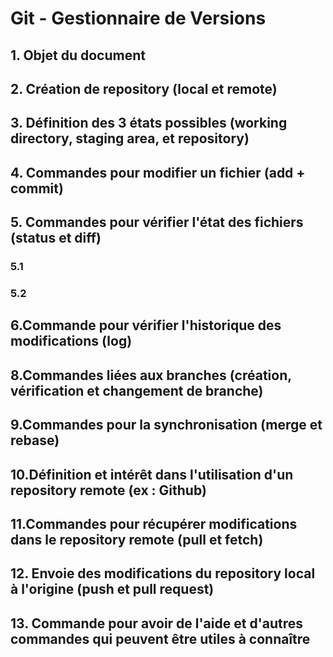 # Git - Gestionnaire de Versions
## 1. Objet du document
## 2. Création de repository (local et remote)
## 3. Définition des 3 états possibles (working directory, staging area, et repository)
## 4. Commandes pour modifier un fichier (add + commit)
## 5. Commandes pour vérifier l'état des fichiers (status et diff)
###  5.1
###  5.2
## 6.Commande pour vérifier l'historique des modifications (log)
## 8.Commandes liées aux branches (création, vérification et changement de branche)
## 9.Commandes pour la synchronisation (merge et rebase)
## 10.Définition et intérêt dans l'utilisation d'un repository remote (ex : Github)
## 11.Commandes pour récupérer modifications dans le repository remote (pull et fetch)
## 12. Envoie des modifications du repository local à l'origine (push et pull request)
## 13. Commande pour avoir de l'aide et d'autres commandes qui peuvent être utiles à connaître




